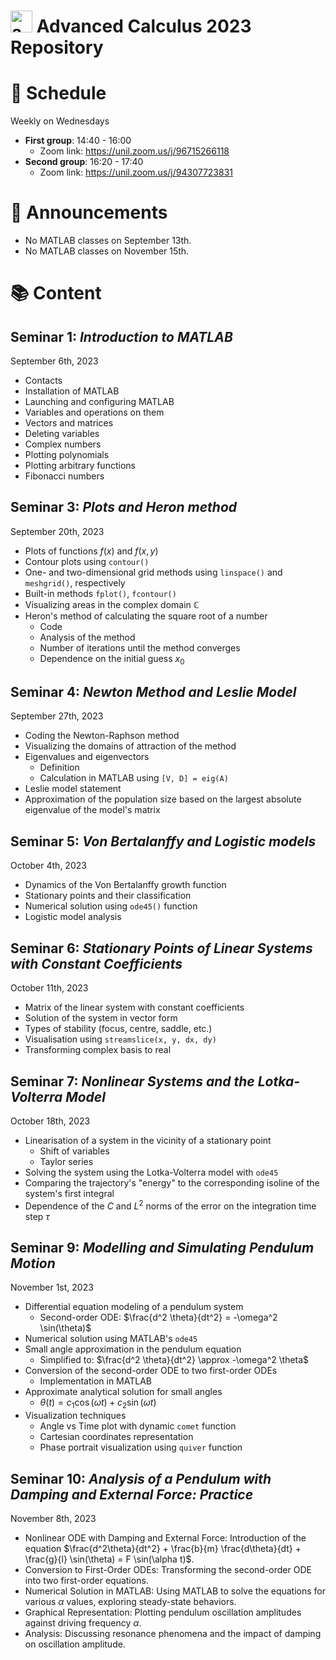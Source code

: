 # <img src="advanced_calculus_logo.png" alt="advance_calculus_logo" width="35" height="35"> Advanced Calculus 2023 Repository

# 📅 Schedule 

Weekly on Wednesdays
- **First group**: 14:40 - 16:00
    - Zoom link: https://unil.zoom.us/j/96715266118
- **Second group**: 16:20 - 17:40
    - Zoom link: https://unil.zoom.us/j/94307723831

# 📢 Announcements

* No MATLAB classes on September 13th.
* No MATLAB classes on November 15th.

# 📚 Content

## Seminar 1: _Introduction to MATLAB_

September 6th, 2023

- Contacts
- Installation of MATLAB
- Launching and configuring MATLAB
- Variables and operations on them
- Vectors and matrices
- Deleting variables
- Complex numbers
- Plotting polynomials
- Plotting arbitrary functions
- Fibonacci numbers

## Seminar 3: _Plots and Heron method_

September 20th, 2023

- Plots of functions $f(x)$ and $f(x, y)$
- Contour plots using `contour()`
- One- and two-dimensional grid methods using `linspace()` and `meshgrid()`, respectively
- Built-in methods `fplot()`, `fcontour()`
- Visualizing areas in the complex domain $\mathbb{C}$
- Heron's method of calculating the square root of a number
  - Code
  - Analysis of the method
  - Number of iterations until the method converges
  - Dependence on the initial guess $x_0$

## Seminar 4: _Newton Method and Leslie Model_

September 27th, 2023

- Coding the Newton-Raphson method
- Visualizing the domains of attraction of the method
- Eigenvalues and eigenvectors
    - Definition
    - Calculation in MATLAB using `[V, D] = eig(A)`
- Leslie model statement
- Approximation of the population size based on the largest absolute eigenvalue of the model's matrix

## Seminar 5: _Von Bertalanffy and Logistic models_

October 4th, 2023

- Dynamics of the Von Bertalanffy growth function
- Stationary points and their classification
- Numerical solution using `ode45()` function
- Logistic model analysis

## Seminar 6: _Stationary Points of Linear Systems with Constant Coefficients_

October 11th, 2023

- Matrix of the linear system with constant coefficients
- Solution of the system in vector form
- Types of stability (focus, centre, saddle, etc.)
- Visualisation using `streamslice(x, y, dx, dy)`
- Transforming complex basis to real

## Seminar 7: _Nonlinear Systems and the Lotka-Volterra Model_

October 18th, 2023

- Linearisation of a system in the vicinity of a stationary point
    - Shift of variables
    - Taylor series
- Solving the system using the Lotka-Volterra model with `ode45`
- Comparing the trajectory's "energy" to the corresponding isoline of the system's first integral
- Dependence of the $C$ and $L^2$ norms of the error on the integration time step $\tau$

## Seminar 9: _Modelling and Simulating Pendulum Motion_

November 1st, 2023

- Differential equation modeling of a pendulum system
  - Second-order ODE: $\frac{d^2 \theta}{dt^2} = -\omega^2 \sin(\theta)$
- Numerical solution using MATLAB's `ode45`
- Small angle approximation in the pendulum equation
  - Simplified to: $\frac{d^2 \theta}{dt^2} \approx -\omega^2 \theta$
- Conversion of the second-order ODE to two first-order ODEs
  - Implementation in MATLAB
- Approximate analytical solution for small angles
  - $\theta(t) = c_1 \cos(\omega t) + c_2 \sin(\omega t)$
- Visualization techniques
  - Angle vs Time plot with dynamic `comet` function
  - Cartesian coordinates representation
  - Phase portrait visualization using `quiver` function

## Seminar 10: _Analysis of a Pendulum with Damping and External Force: Practice_

November 8th, 2023

- Nonlinear ODE with Damping and External Force: Introduction of the equation $\frac{d^2\theta}{dt^2} + \frac{b}{m} \frac{d\theta}{dt} + \frac{g}{l} \sin(\theta) = F \sin(\alpha t)$.
- Conversion to First-Order ODEs: Transforming the second-order ODE into two first-order equations.
- Numerical Solution in MATLAB: Using MATLAB to solve the equations for various $\alpha$ values, exploring steady-state behaviors.
- Graphical Representation: Plotting pendulum oscillation amplitudes against driving frequency $\alpha$.
- Analysis: Discussing resonance phenomena and the impact of damping on oscillation amplitude.
